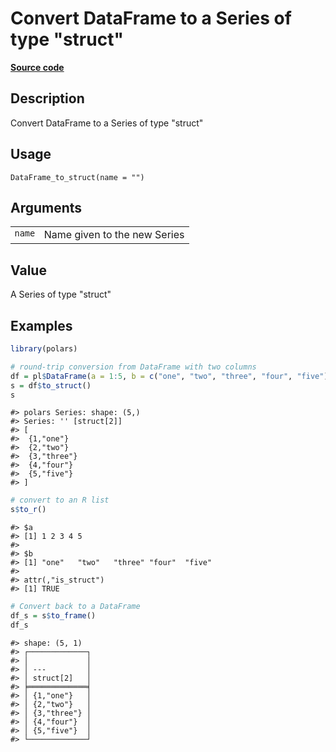 
# Convert DataFrame to a Series of type "struct"

[**Source code**](https://github.com/pola-rs/r-polars/tree/53c7d964901ed4a019998e89aff8c6d44691d793/R/dataframe__frame.R#L954)

## Description

Convert DataFrame to a Series of type "struct"

## Usage

<pre><code class='language-R'>DataFrame_to_struct(name = "")
</code></pre>

## Arguments

<table>
<tr>
<td style="white-space: nowrap; font-family: monospace; vertical-align: top">
<code id="DataFrame_to_struct_:_name">name</code>
</td>
<td>
Name given to the new Series
</td>
</tr>
</table>

## Value

A Series of type "struct"

## Examples

``` r
library(polars)

# round-trip conversion from DataFrame with two columns
df = pl$DataFrame(a = 1:5, b = c("one", "two", "three", "four", "five"))
s = df$to_struct()
s
```

    #> polars Series: shape: (5,)
    #> Series: '' [struct[2]]
    #> [
    #>  {1,"one"}
    #>  {2,"two"}
    #>  {3,"three"}
    #>  {4,"four"}
    #>  {5,"five"}
    #> ]

``` r
# convert to an R list
s$to_r()
```

    #> $a
    #> [1] 1 2 3 4 5
    #> 
    #> $b
    #> [1] "one"   "two"   "three" "four"  "five" 
    #> 
    #> attr(,"is_struct")
    #> [1] TRUE

``` r
# Convert back to a DataFrame
df_s = s$to_frame()
df_s
```

    #> shape: (5, 1)
    #> ┌─────────────┐
    #> │             │
    #> │ ---         │
    #> │ struct[2]   │
    #> ╞═════════════╡
    #> │ {1,"one"}   │
    #> │ {2,"two"}   │
    #> │ {3,"three"} │
    #> │ {4,"four"}  │
    #> │ {5,"five"}  │
    #> └─────────────┘
